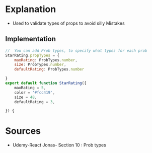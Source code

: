 # Explanation

- Used to validate types of props to avoid silly Mistakes

## Implementation

```js
//  You can add Prob types, to specify what types for each prob
StarRating.propTypes = {
    maxRating: ProbTypes.number,
    size: ProbTypes.number,
    defaultRating: ProbTypes.number

}
export default function StarRating({
    maxRating = 5,
    color = '#fcc419',
    size = 48,
    defaultRating = 3,

}) {
```

# Sources

- Udemy-React Jonas- Section 10 : Prob types
